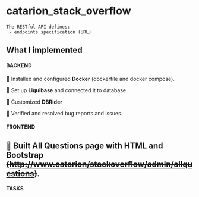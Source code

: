 # catarion_stack_overflow

    The RESTful API defines:
     - endpoints specification (URL)
    

## What I implemented

#### BACKEND
  
🧩 Installed and configured **Docker** (dockerfile and docker compose).

🧩 Set up **Liquibase** and connected it to database.

🧩 Customized **DBRider**

🧩 Verified and resolved bug reports and issues.
  
#### FRONTEND
  
🧩 Built All Questions page with **HTML** and **Bootstrap** ~~(http://www.catarion/stackoverflow/admin/allquestions)~~.
------
#### TASKS 

